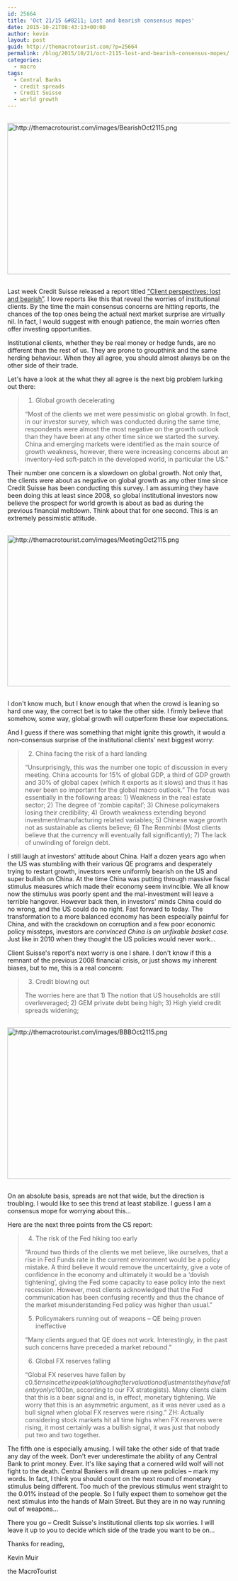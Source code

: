 ```yaml
---
id: 25664
title: 'Oct 21/15 &#8211; Lost and bearish consensus mopes'
date: 2015-10-21T08:43:13+00:00
author: kevin
layout: post
guid: http://themacrotourist.com/?p=25664
permalink: /blog/2015/10/21/oct-2115-lost-and-bearish-consensus-mopes/
categories:
  - macro
tags:
  - Central Banks
  - credit spreads
  - Credit Suisse
  - world growth
---
```


  <img src="http://themacrotourist.com/images/BearishOct2115.png" alt="http://themacrotourist.com/images/BearishOct2115.png" style="margin:30px auto;display:block;" width="600" height="342">

Last week Credit Suisse released a report titled ["Client perspectives: lost and bearish”](http://www.zerohedge.com/news/2015-10-16/traders-completely-lost-here-are-consensus-and-contrarian-trades). I love reports like this that reveal the worries of institutional clients. By the time the main consensus concerns are hitting reports, the chances of the top ones being the actual next market surprise are virtually nil. In fact, I would suggest with enough patience, the main worries often offer investing opportunities.

Institutional clients, whether they be real money or hedge funds, are no different than the rest of us. They are prone to groupthink and the same herding behaviour. When they all agree, you should almost always be on the other side of their trade.

Let's have a look at the what they all agree is the next big problem lurking out there:

> 1. Global growth decelerating
> 
> &#8220;Most of the clients we met were pessimistic on global growth. In fact, in our investor survey, which was conducted during the same time, respondents were almost the most negative on the growth outlook than they have been at any other time since we started the survey. China and emerging markets were identified as the main source of growth weakness, however, there were increasing concerns about an inventory-led soft-patch in the developed world, in particular the US.&#8221;

Their number one concern is a slowdown on global growth. Not only that, the clients were about as negative on global growth as any other time since Credit Suisse has been conducting this survey. I am assuming they have been doing this at least since 2008, so global institutional investors now believe the prospect for world growth is about as bad as during the previous financial meltdown. Think about that for one second. This is an extremely pessimistic attitude.


  <img src="http://themacrotourist.com/images/MeetingOct2115.png" alt="http://themacrotourist.com/images/MeetingOct2115.png" style="margin:30px auto;display:block;" width="600" height="342">

I don't know much, but I know enough that when the crowd is leaning so hard one way, the correct bet is to take the other side. I firmly believe that somehow, some way, global growth will outperform these low expectations.

And I guess if there was something that might ignite this growth, it would a non-consensus surprise of the institutional clients' next biggest worry:

> 2. China facing the risk of a hard landing
> 
> &#8220;Unsurprisingly, this was the number one topic of discussion in every meeting. China accounts for 15% of global GDP, a third of GDP growth and 30% of global capex (which it exports as it slows) and thus it has never been so important for the global macro outlook.&#8221; The focus was essentially in the following areas: 1) Weakness in the real estate sector; 2) The degree of &#8216;zombie capital&#8217;; 3) Chinese policymakers losing their credibility; 4) Growth weakness extending beyond investment/manufacturing related variables; 5) Chinese wage growth not as sustainable as clients believe; 6) The Renminbi (Most clients believe that the currency will eventually fall significantly); 7) The lack of unwinding of foreign debt.

I still laugh at investors' attitude about China. Half a dozen years ago when the US was stumbling with their various QE programs and desperately trying to restart growth, investors were uniformly bearish on the US and super bullish on China. At the time China was putting through massive fiscal stimulus measures which made their economy seem invincible. We all know now the stimulus was poorly spent and the mal-investment will leave a terrible hangover. However back then, in investors' minds China could do no wrong, and the US could do no right. Fast forward to today. The transformation to a more balanced economy has been especially painful for China, and with the crackdown on corruption and a few poor economic policy missteps, investors are _convinced China is an unfixable basket case._ Just like in 2010 when they thought the US policies would never work…

Client Suisse's report's next worry is one I share. I don't know if this a remnant of the previous 2008 financial crisis, or just shows my inherent biases, but to me, this is a real concern:

> 3. Credit blowing out
> 
> The worries here are that 1) The notion that US households are still overleveraged; 2) GEM private debt being high; 3) High yield credit spreads widening;


  <img src="http://themacrotourist.com/images/BBBOct2115.png" alt="http://themacrotourist.com/images/BBBOct2115.png" style="margin:30px auto;display:block;" width="600" height="342">

On an absolute basis, spreads are not that wide, but the direction is troubling. I would like to see this trend at least stabilize. I guess I am a consensus mope for worrying about this…

Here are the next three points from the CS report:

> 4. The risk of the Fed hiking too early
> 
> &#8220;Around two thirds of the clients we met believe, like ourselves, that a rise in Fed Funds rate in the current environment would be a policy mistake. A third believe it would remove the uncertainty, give a vote of confidence in the economy and ultimately it would be a &#8216;dovish tightening&#8217;, giving the Fed some capacity to ease policy into the next recession. However, most clients acknowledged that the Fed communication has been confusing recently and thus the chance of the market misunderstanding Fed policy was higher than usual.&#8221;
> 
> 5. Policymakers running out of weapons – QE being proven ineffective
> 
> &#8220;Many clients argued that QE does not work. Interestingly, in the past such concerns have preceded a market rebound.&#8221;
> 
> 6. Global FX reserves falling
> 
> &#8220;Global FX reserves have fallen by c$0.5trn since their peak (although after valuationadjustments they have fallen by only c$100bn, according to our FX strategists). Many clients claim that this is a bear signal and is, in effect, monetary tightening. We worry that this is an asymmetric argument, as it was never used as a bull signal when global FX reserves were rising.&#8221; ZH: Actually considering stock markets hit all time highs when FX reserves were rising, it most certainly was a bullish signal, it was just that nobody put two and two together.

The fifth one is especially amusing. I will take the other side of that trade any day of the week. Don't ever underestimate the ability of any Central Bank to print money. Ever. It's like saying that a cornered wild wolf will not fight to the death. Central Bankers will dream up new policies &#8211; mark my words. In fact, I think you should count on the next round of monetary stimulus being different. Too much of the previous stimulus went straight to the 0.01% instead of the people. So I fully expect them to somehow get the next stimulus into the hands of Main Street. But they are in no way running out of weapons…

There you go &#8211; Credit Suisse's institutional clients top six worries. I will leave it up to you to decide which side of the trade you want to be on…

Thanks for reading,
  
Kevin Muir
  
the MacroTourist